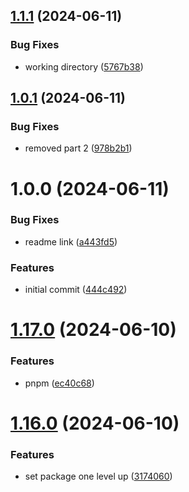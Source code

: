 ## [1.1.1](https://github.com/PixsysBE/CakeRelease/compare/v1.1.0...v1.1.1) (2024-06-11)


### Bug Fixes

* working directory ([5767b38](https://github.com/PixsysBE/CakeRelease/commit/5767b3881dc656de55b78e97a3488204ed7425ff))

## [1.0.1](https://github.com/PixsysBE/CakeRelease/compare/v1.0.0...v1.0.1) (2024-06-11)


### Bug Fixes

* removed part 2 ([978b2b1](https://github.com/PixsysBE/CakeRelease/commit/978b2b1015248691c1e7b1da1fa9b2bb5e73163b))

# 1.0.0 (2024-06-11)


### Bug Fixes

* readme link ([a443fd5](https://github.com/PixsysBE/CakeRelease/commit/a443fd52452ac2f8c08eaffab946c0098277e4aa))


### Features

* initial commit ([444c492](https://github.com/PixsysBE/CakeRelease/commit/444c4920d4745cb9122197a82f6a965b49a6cae8))

# [1.17.0](https://github.com/PixsysBE/test-semantic-version/compare/v1.16.0...v1.17.0) (2024-06-10)


### Features

* pnpm ([ec40c68](https://github.com/PixsysBE/test-semantic-version/commit/ec40c68e0b91e1c25094ee3dd6aff3906110b103))

# [1.16.0](https://github.com/PixsysBE/test-semantic-version/compare/v1.15.13...v1.16.0) (2024-06-10)


### Features

* set package one level up ([3174060](https://github.com/PixsysBE/test-semantic-version/commit/31740609d6edd35b51616694fa924aef11ff1a66))
